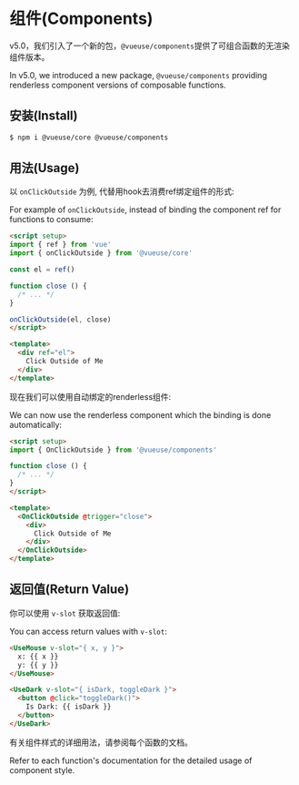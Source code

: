# 组件(Components)

v5.0，我们引入了一个新的包，`@vueuse/components`提供了可组合函数的无渲染组件版本。

In v5.0, we introduced a new package, `@vueuse/components` providing renderless component versions of composable functions.

## 安装(Install)

```bash
$ npm i @vueuse/core @vueuse/components
```

## 用法(Usage)

以 `onClickOutside` 为例, 代替用hook去消费ref绑定组件的形式:

For example of `onClickOutside`, instead of binding the component ref for functions to consume:

```html
<script setup>
import { ref } from 'vue'
import { onClickOutside } from '@vueuse/core'

const el = ref()

function close () {
  /* ... */
}

onClickOutside(el, close)
</script>

<template>
  <div ref="el">
    Click Outside of Me
  </div>
</template>
```

现在我们可以使用自动绑定的renderless组件:

We can now use the renderless component which the binding is done automatically:

```html
<script setup>
import { OnClickOutside } from '@vueuse/components'

function close () {
  /* ... */
}
</script>

<template>
  <OnClickOutside @trigger="close">
    <div>
      Click Outside of Me
    </div>
  </OnClickOutside>
</template>
```

## 返回值(Return Value)

你可以使用 `v-slot` 获取返回值:

You can access return values with `v-slot`:

```html
<UseMouse v-slot="{ x, y }">
  x: {{ x }}
  y: {{ y }}
</UseMouse>
```

```html
<UseDark v-slot="{ isDark, toggleDark }">
  <button @click="toggleDark()">
    Is Dark: {{ isDark }}
  </button>
</UseDark>
```

有关组件样式的详细用法，请参阅每个函数的文档。

Refer to each function's documentation for the detailed usage of component style.
